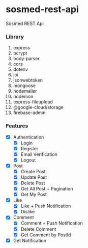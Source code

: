 # sosmed-rest-api

Sosmed REST Api

### Library

1. express
2. bcrypt
3. body-parser
4. cors
5. dotenv
6. joi
7. jsonwebtoken
8. mongoose
9. nodemailer
10. nodemon
11. express-fileupload
12. @google-cloud/storage
13. firebase-admin

### Features

- [x] Authentication
  - [x] Login
  - [x] Register
  - [x] Email Verification
  - [x] Logout
- [x] Post
  - [x] Create Post
  - [x] Update Post
  - [x] Delete Post
  - [x] Get All Post + Pagination
  - [x] Get My Post
- [x] Like
  - [x] Like + Push Notification
  - [x] Dislike
- [x] Comment
  - [x] Comment + Push Notification
  - [x] Delete Comment
  - [x] Get Comment by PostId
- [x] Get Notification
